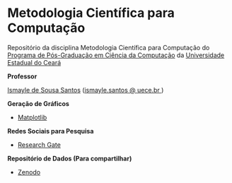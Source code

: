 # Metodologia Científica para Computação

Repositório da disciplina Metodologia Científica para Computação do <a href = "https://www.uece.br/ppgcc/">Programa de Pós-Graduação em Ciência da Computação</a> da <a href = "https://www.uece.br/">Universidade Estadual do Ceará </a>

<strong>Professor</strong>
<p><a href="https://sites.google.com/site/ismaylesantos/">Ismayle de Sousa Santos</a>  (<a href = "mailto: ismayle.santos@uece.br">ismayle.santos @ uece.br </a>)</p>

<strong> Geração de Gráficos </strong></p>
<ul> 
<li><span class="fontstyle0"><a href= "https://matplotlib.org/stable/gallery/index.html">Matplotlib</a></span></li>
</ul>


<strong> Redes Sociais para Pesquisa </strong></p>
<ul> 
<li><span class="fontstyle0"><a href= "https://www.researchgate.net/">Research Gate</a></span></li>
</ul>

<strong> Repositório de Dados (Para compartilhar) </strong></p>
<ul> 
<li><span class="fontstyle0"><a href= "https://zenodo.org/ ">Zenodo</a></span></li>
</ul>
